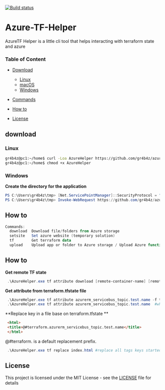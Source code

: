 [![Build status](https://ci.appveyor.com/api/projects/status/e1ia1r0arwcdl8wb?svg=true)](https://ci.appveyor.com/project/gr4b4z/azure-helper-q2waa)


# Azure-TF-Helper
AzureTF Helper is a little cli tool that helps interacting with terraform state and azure

### Table of Content
  * [Download](#download)
    + [Linux](#linux)
    + [macOS](#macos)
    + [Windows](#windows)
  * [Commands](#commands)
  * [How to](#how-to)

 
  * [License](#license)


## download
### Linux
```sh
gr4b4z@pc1:~/home$ curl -Loa AzureHelper https://github.com/gr4b4z/azure-helper/releases/download/1.0.3/AzureHelper
gr4b4z@pc1:~/home$ chmod +x AzureHelper
```
### Windows
**Create the directory for the application**
```powershell
PS C:\Users\gr4b4z\tmp> [Net.ServicePointManager]::SecurityProtocol = "tls12, tls11, tls"
PS C:\Users\gr4b4z\tmp> Invoke-WebRequest https://github.com/gr4b4z/azure-helper/releases/download/1.0.3/AzureHelper -OutFile AzureHelper
```
## How to
```powershell
Commands:
  download  Download file/folders from Azure storage
  setsite   Set azure website (temporary solution)
  tf        Get terraform data
  upload    Upload app or folder to Azure storage / Upload Azure function 
```

## How to

**Get remote TF state**
```powershell
 .\AzureHelper.exe tf attribute download [remote-container-name] [remote-file-name] terraform.tfstate --c [Azure blob storage connection string]
```

**Get attribute from terraform.tfstate file**
```powershell
 .\AzureHelper.exe tf attribute azurerm_servicebus_topic.test.name -f terraform.tfstate #looking for attribute name from the azurerm_servicebus_topic rersource
 .\AzureHelper.exe tf attribute azurerm_servicebus_topic.test.name  #when no tfstate file, it search throught all *.tfstate files in the current directory
```

**Replace key in a file base on terraform.tfstate **
```html
 <html>
 <title>@#terraform.azurerm_servicebus_topic.test.name</title>
 </html>
```
@#terraform. is a default replacement prefix. 

```powershell
 .\AzureHelper.exe tf replace index.html #replace all tags keys started from @#terraform. to the values from terraform.tfstate
```





## License
This project is licensed under the MIT License - see the [LICENSE](LICENSE) file for details
